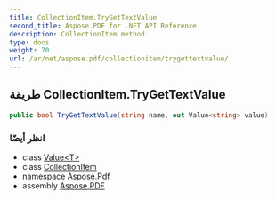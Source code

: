 ```yaml
---
title: CollectionItem.TryGetTextValue
second_title: Aspose.PDF for .NET API Reference
description: CollectionItem method.
type: docs
weight: 70
url: /ar/net/aspose.pdf/collectionitem/trygettextvalue/
---
```

## طريقة CollectionItem.TryGetTextValue

```csharp
public bool TryGetTextValue(string name, out Value<string> value)
```

### انظر أيضًا

* class [Value&lt;T&gt;](../../collectionitem.value-1/)
* class [CollectionItem](../)
* namespace [Aspose.Pdf](../../../aspose.pdf/)
* assembly [Aspose.PDF](../../../)